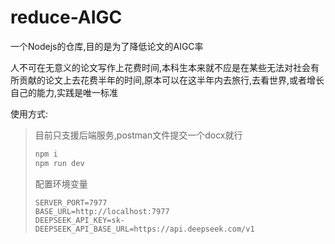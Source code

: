 # reduce-AIGC
一个Nodejs的仓库,目的是为了降低论文的AIGC率

人不可在无意义的论文写作上花费时间,本科生本来就不应是在某些无法对社会有所贡献的论文上去花费半年的时间,原本可以在这半年内去旅行,去看世界,或者增长自己的能力,实践是唯一标准

使用方式:

> 目前只支援后端服务,postman文件提交一个docx就行
>
> ```bash
> npm i
> npm run dev
> ```
>
> 配置环境变量
>
> ```env
> SERVER_PORT=7977
> BASE_URL=http://localhost:7977
> DEEPSEEK_API_KEY=sk-
> DEEPSEEK_API_BASE_URL=https://api.deepseek.com/v1
> 
> ```
>
> 

